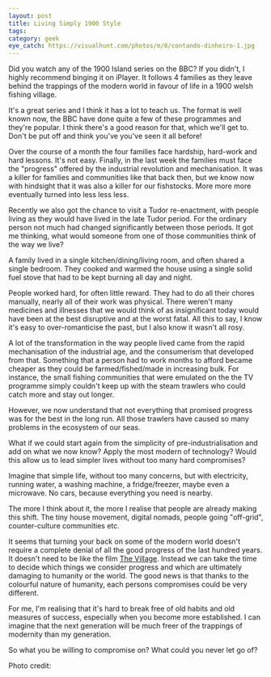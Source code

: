 ```yaml
---
layout: post
title: Living Simply 1900 Style
tags: 
category: geek
eye_catch: https://visualhunt.com/photos/m/8/contando-dinheiro-1.jpg
---
```


Did you watch any of the 1900 Island series on the BBC? If you didn't, I highly recommend binging it on iPlayer. It follows 4 families as they leave behind the trappings of the modern world in favour of life in a 1900 welsh fishing village.

It's a great series and I think it has a lot to teach us. The format is well known now, the BBC have done quite a few of these programmes and they're popular. I think there's a good reason for that, which we'll get to. Don't be put off and think you've you've seen it all before!

<!--more-->

Over the course of a month the four families face hardship, hard-work and hard lessons. It's not easy. Finally, in the last week the families must face the "progress" offered by the industrial revolution and mechanisation. It was a killer for families and communities like that back then, but we know now with hindsight that it was also a killer for our fishstocks. More more more eventually turned into less less less.

Recently we also got the chance to visit a Tudor re-enactment, with people living as they would have lived in the late Tudor period. For the ordinary person not much had changed significantly between those periods. It got me thinking, what would someone from one of those communities think of the way we live?

A family lived in a single kitchen/dining/living room, and often shared a single bedroom. They cooked and warmed the house using a single solid fuel stove that had to be kept burning all day and night.

People worked hard, for often little reward. They had to do all their chores manually, nearly all of their work was physical. There weren't many medicines and illnesses that we would think of as insignificant today would have been at the best disruptive and at the worst fatal. All this to say, I know it's easy to over-romanticise the past, but I also know it wasn't all rosy.

A lot of the transformation in the way people lived came from the rapid mechanisation of the industrial age, and the consumerism that developed from that. Something that a person had to work months to afford became cheaper as they could be farmed/fished/made in increasing bulk. For instance, the small fishing communities that were emulated on the the TV programme simply couldn't keep up with the steam trawlers who could catch more and stay out longer.

However, we now understand that not everything that promised progress was for the best in the long run. All those trawlers have caused so many problems in the ecosystem of our seas.

What if we could start again from the simplicity of pre-industrialisation and add on what we now know? Apply the most modern of technology? Would this allow us to lead simpler lives without too many hard compromises?

Imagine that simple life, without too many concerns, but with electricity, running water, a washing machine, a fridge/freezer, maybe even a microwave. No cars, because everything you need is nearby.

The more I think about it, the more I realise that people are already making this shift. The tiny house movement, digital nomads, people going "off-grid", counter-culture communities etc.

It seems that turning your back on some of the modern world doesn't require a complete denial of all the good progress of the last hundred years. It doesn't need to be like the film [The Village](https://en.wikipedia.org/wiki/The_Village_(2004_film)). Instead we can take the time to decide which things we consider progress and which are ultimately damaging to humanity or the world. The good news is that thanks to the colourful nature of humanity, each persons compromises could be very different.

For me, I'm realising that it's hard to break free of old habits and old measures of success, especially when you become more established. I can imagine that the next generation will be much freer of the trappings of modernity than my generation.

So what you be willing to compromise on? What could you never let go of?

Photo credit:
